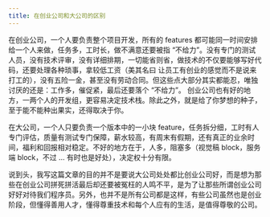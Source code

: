 ```yaml
---
title: 在创业公司和大公司的区别
---
```


在创业公司，一个人要负责整个项目开发，所有的 features 都可能同一时间安排给一个人来做，任务多，工时长，做不满意还要被指 “不给力”。没有专门的测试人员，没有技术评审，没有详细排期，一切能省则省，做技术的不仅要能够写好代码，还要处理各种琐事，拿较低工资（美其名曰 让员工有创业的感觉而不是说来打工的），没有五险一金，甚至没有劳动合同。但这些点大部分其实都能忍，唯独讨厌的还是：工作多，催促紧，最后还要落个 “不给力”。
创业公司也有好的地方，一两个人的开发组，更容易决定技术栈。除此之外，就是给了你梦想的种子，至于能不能种出果实，还得取决于你。

在大公司，一个人只要负责一个版本中的一小块 feature，任务拆分细，工时有人专门评估，质量有测试专门保障，薪水较高，有周末有假期，还有真正的业余时间，福利和回报相对稳定。不好的地方在于，人多，阻塞多（视觉稿 block，服务端 block，不过 ... 有时也是好处），决定权十分有限。

说到头，我写这篇文章的目的并不是要说大公司处处都比创业公司好，而是想为那些在创业公司拼死拼活最后却还要被冤枉的人鸣不平，是为了让那些所谓创业公司好好对待我们程序员。另外，也并不是所有公司都是这样，有些公司虽然也是创业阶段，但懂得善用人才，懂得尊重技术和每个人应有的生活，是值得尊敬的公司。
